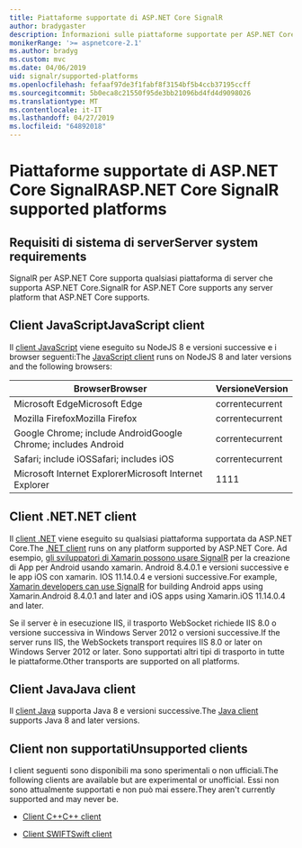```yaml
---
title: Piattaforme supportate di ASP.NET Core SignalR
author: bradygaster
description: Informazioni sulle piattaforme supportate per ASP.NET Core SignalR.
monikerRange: '>= aspnetcore-2.1'
ms.author: bradyg
ms.custom: mvc
ms.date: 04/06/2019
uid: signalr/supported-platforms
ms.openlocfilehash: fefaaf97de3f1fabf8f3154bf5b4ccb37195ccff
ms.sourcegitcommit: 5b0eca8c21550f95de3bb21096bd4fd4d9098026
ms.translationtype: MT
ms.contentlocale: it-IT
ms.lasthandoff: 04/27/2019
ms.locfileid: "64892018"
---
```

# <a name="aspnet-core-signalr-supported-platforms"></a><span data-ttu-id="a8af8-103">Piattaforme supportate di ASP.NET Core SignalR</span><span class="sxs-lookup"><span data-stu-id="a8af8-103">ASP.NET Core SignalR supported platforms</span></span>

## <a name="server-system-requirements"></a><span data-ttu-id="a8af8-104">Requisiti di sistema di server</span><span class="sxs-lookup"><span data-stu-id="a8af8-104">Server system requirements</span></span>

<span data-ttu-id="a8af8-105">SignalR per ASP.NET Core supporta qualsiasi piattaforma di server che supporta ASP.NET Core.</span><span class="sxs-lookup"><span data-stu-id="a8af8-105">SignalR for ASP.NET Core supports any server platform that ASP.NET Core supports.</span></span>

## <a name="javascript-client"></a><span data-ttu-id="a8af8-106">Client JavaScript</span><span class="sxs-lookup"><span data-stu-id="a8af8-106">JavaScript client</span></span>

<span data-ttu-id="a8af8-107">Il [client JavaScript](https://www.npmjs.com/package/@aspnet/signalr) viene eseguito su NodeJS 8 e versioni successive e i browser seguenti:</span><span class="sxs-lookup"><span data-stu-id="a8af8-107">The [JavaScript client](https://www.npmjs.com/package/@aspnet/signalr) runs on NodeJS 8 and later versions and the following browsers:</span></span>

| <span data-ttu-id="a8af8-108">Browser</span><span class="sxs-lookup"><span data-stu-id="a8af8-108">Browser</span></span>                         | <span data-ttu-id="a8af8-109">Versione</span><span class="sxs-lookup"><span data-stu-id="a8af8-109">Version</span></span> |
| ------------------------------- | ------- |
| <span data-ttu-id="a8af8-110">Microsoft Edge</span><span class="sxs-lookup"><span data-stu-id="a8af8-110">Microsoft Edge</span></span>                  | <span data-ttu-id="a8af8-111">corrente</span><span class="sxs-lookup"><span data-stu-id="a8af8-111">current</span></span> |
| <span data-ttu-id="a8af8-112">Mozilla Firefox</span><span class="sxs-lookup"><span data-stu-id="a8af8-112">Mozilla Firefox</span></span>                 | <span data-ttu-id="a8af8-113">corrente</span><span class="sxs-lookup"><span data-stu-id="a8af8-113">current</span></span> |
| <span data-ttu-id="a8af8-114">Google Chrome; include Android</span><span class="sxs-lookup"><span data-stu-id="a8af8-114">Google Chrome; includes Android</span></span> | <span data-ttu-id="a8af8-115">corrente</span><span class="sxs-lookup"><span data-stu-id="a8af8-115">current</span></span> |
| <span data-ttu-id="a8af8-116">Safari; include iOS</span><span class="sxs-lookup"><span data-stu-id="a8af8-116">Safari; includes iOS</span></span>            | <span data-ttu-id="a8af8-117">corrente</span><span class="sxs-lookup"><span data-stu-id="a8af8-117">current</span></span> |
| <span data-ttu-id="a8af8-118">Microsoft Internet Explorer</span><span class="sxs-lookup"><span data-stu-id="a8af8-118">Microsoft Internet Explorer</span></span>     | <span data-ttu-id="a8af8-119">11</span><span class="sxs-lookup"><span data-stu-id="a8af8-119">11</span></span>      |
 
## <a name="net-client"></a><span data-ttu-id="a8af8-120">Client .NET</span><span class="sxs-lookup"><span data-stu-id="a8af8-120">.NET client</span></span>

<span data-ttu-id="a8af8-121">Il [client .NET](https://www.nuget.org/packages/Microsoft.AspNetCore.SignalR/) viene eseguito su qualsiasi piattaforma supportata da ASP.NET Core.</span><span class="sxs-lookup"><span data-stu-id="a8af8-121">The [.NET client](https://www.nuget.org/packages/Microsoft.AspNetCore.SignalR/) runs on any platform supported by ASP.NET Core.</span></span> <span data-ttu-id="a8af8-122">Ad esempio, [gli sviluppatori di Xamarin possono usare SignalR](https://github.com/aspnet/Announcements/issues/305) per la creazione di App per Android usando xamarin. Android 8.4.0.1 e versioni successive e le app iOS con xamarin. IOS 11.14.0.4 e versioni successive.</span><span class="sxs-lookup"><span data-stu-id="a8af8-122">For example, [Xamarin developers can use SignalR](https://github.com/aspnet/Announcements/issues/305) for building Android apps using Xamarin.Android 8.4.0.1 and later and iOS apps using Xamarin.iOS 11.14.0.4 and later.</span></span>

<span data-ttu-id="a8af8-123">Se il server è in esecuzione IIS, il trasporto WebSocket richiede IIS 8.0 o versione successiva in Windows Server 2012 o versioni successive.</span><span class="sxs-lookup"><span data-stu-id="a8af8-123">If the server runs IIS, the WebSockets transport requires IIS 8.0 or later on Windows Server 2012 or later.</span></span> <span data-ttu-id="a8af8-124">Sono supportati altri tipi di trasporto in tutte le piattaforme.</span><span class="sxs-lookup"><span data-stu-id="a8af8-124">Other transports are supported on all platforms.</span></span>

## <a name="java-client"></a><span data-ttu-id="a8af8-125">Client Java</span><span class="sxs-lookup"><span data-stu-id="a8af8-125">Java client</span></span>

<span data-ttu-id="a8af8-126">Il [client Java](https://search.maven.org/artifact/com.microsoft.aspnet/signalr) supporta Java 8 e versioni successive.</span><span class="sxs-lookup"><span data-stu-id="a8af8-126">The [Java client](https://search.maven.org/artifact/com.microsoft.aspnet/signalr) supports Java 8 and later versions.</span></span>

## <a name="unsupported-clients"></a><span data-ttu-id="a8af8-127">Client non supportati</span><span class="sxs-lookup"><span data-stu-id="a8af8-127">Unsupported clients</span></span>

<span data-ttu-id="a8af8-128">I client seguenti sono disponibili ma sono sperimentali o non ufficiali.</span><span class="sxs-lookup"><span data-stu-id="a8af8-128">The following clients are available but are experimental or unofficial.</span></span> <span data-ttu-id="a8af8-129">Essi non sono attualmente supportati e non può mai essere.</span><span class="sxs-lookup"><span data-stu-id="a8af8-129">They aren't currently supported and may never be.</span></span>

* [<span data-ttu-id="a8af8-130">Client C++</span><span class="sxs-lookup"><span data-stu-id="a8af8-130">C++ client</span></span>](https://github.com/aspnet/SignalR/tree/master/clients/cpp)

* [<span data-ttu-id="a8af8-131">Client SWIFT</span><span class="sxs-lookup"><span data-stu-id="a8af8-131">Swift client</span></span>](https://github.com/moozzyk/SignalR-Client-Swift)
